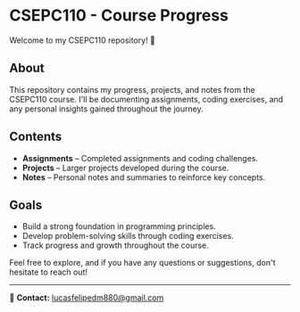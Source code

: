 # CSEPC110 - Course Progress  

Welcome to my CSEPC110 repository! 🚀  

## About  
This repository contains my progress, projects, and notes from the CSEPC110 course. I'll be documenting assignments, coding exercises, and any personal insights gained throughout the journey.  

## Contents  
- **Assignments** – Completed assignments and coding challenges.  
- **Projects** – Larger projects developed during the course.  
- **Notes** – Personal notes and summaries to reinforce key concepts.  

## Goals  
- Build a strong foundation in programming principles.  
- Develop problem-solving skills through coding exercises.  
- Track progress and growth throughout the course.  

Feel free to explore, and if you have any questions or suggestions, don't hesitate to reach out!  

---  
📧 **Contact:** lucasfelipedm880@gmail.com
